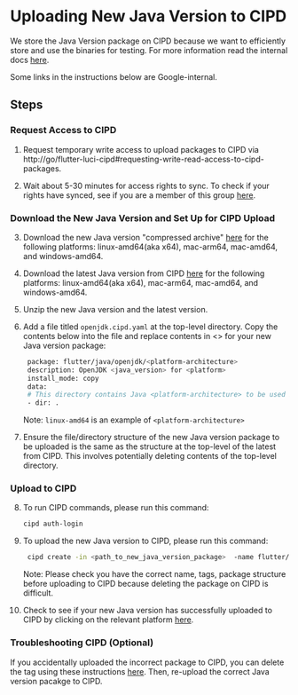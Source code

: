 # Uploading New Java Version to CIPD

We store the Java Version package on CIPD because we want to efficiently store and use
the binaries for testing. For more information read the internal
docs [here](go/flutter-luci-playbook#remove-duplicated-cipd-tags).

Some links in the instructions below are Google-internal.

## Steps

### Request Access to CIPD

1. Request temporary write access to upload packages to CIPD
   via http://go/flutter-luci-cipd#requesting-write-read-access-to-cipd-packages.

2. Wait about 5-30 minutes for access rights to sync. To check if your rights have synced, see if
   you are a member of this
   group [here](https://chrome-infra-auth.appspot.com/auth/groups/google%2Fflutter-cipd-writers@twosync.google.com).

### Download the New Java Version and Set Up for CIPD Upload

3. Download the new Java version "compressed
   archive" [here](https://www.oracle.com/java/technologies/downloads) for the following platforms:
   linux-amd64(aka x64), mac-arm64, mac-amd64, and windows-amd64.

4. Download the latest Java version from
   CIPD [here](https://chrome-infra-packages.appspot.com/p/flutter/java/openjdk) for the following
   platforms: linux-amd64(aka x64), mac-arm64, mac-amd64, and windows-amd64.

5. Unzip the new Java version and the latest version.

6. Add a file titled `openjdk.cipd.yaml` at the top-level directory. Copy the contents below into
   the file and replace contents in <> for your new Java version package:
   ```sh
    package: flutter/java/openjdk/<platform-architecture>
    description: OpenJDK <java_version> for <platform>
    install_mode: copy
    data:
    # This directory contains Java <platform-architecture> to be used in automated tests.
    - dir: .
   ```

   Note: `linux-amd64` is an example of `<platform-architecture>`

7. Ensure the file/directory structure of the new Java version package to be uploaded is the same as
   the structure at the top-level of the latest from CIPD.
   This involves potentially deleting contents of the top-level directory.

### Upload to CIPD

8. To run CIPD commands, please run this command:

    ```sh
    cipd auth-login
    ```

9. To upload the new Java version to CIPD, please run this command:

    ```sh
     cipd create -in <path_to_new_java_version_package>  -name flutter/java/openjdk/<platform-architecture> -tag version:<java_version>
    ```

   Note: Please check you have the correct name, tags, package structure before uploading to CIPD
   because deleting the package on CIPD is difficult.

10. Check to see if your new Java version has successfully uploaded to CIPD by clicking on the
    relevant platform [here](https://chrome-infra-packages.appspot.com/p/flutter/java/openjdk).

### Troubleshooting CIPD (Optional)

If you accidentally uploaded the incorrect package to CIPD, you can delete the tag using these
instructions [here](go/flutter-luci-playbook#remove-duplicated-cipd-tags).
Then, re-upload the correct Java version pacakge to CIPD.